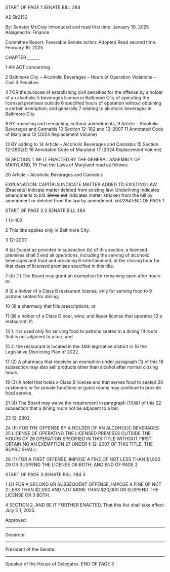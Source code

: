 START OF PAGE 1
SENATE BILL 284

A2 5lr2153

By: Senator McCray
Introduced and read first time: January 10, 2025
Assigned to: Finance

Committee Report: Favorable
Senate action: Adopted
Read second time: February 16, 2025

CHAPTER ______

1 AN ACT concerning

2 Baltimore City – Alcoholic Beverages – Hours of Operation Violations – Civil
3 Penalties

4 FOR the purpose of establishing civil penalties for the offense by a holder of an alcoholic
5 beverages license in Baltimore City of operating the licensed premises outside
6 specified hours of operation without obtaining a certain exemption; and generally
7 relating to alcoholic beverages in Baltimore City.

8 BY repealing and reenacting, without amendments,
9 Article – Alcoholic Beverages and Cannabis
10 Section 12–102 and 12–2007
11 Annotated Code of Maryland
12 (2024 Replacement Volume)

13 BY adding to
14 Article – Alcoholic Beverages and Cannabis
15 Section 12–2802(f)
16 Annotated Code of Maryland
17 (2024 Replacement Volume)

18 SECTION 1. BE IT ENACTED BY THE GENERAL ASSEMBLY OF MARYLAND,
19 That the Laws of Maryland read as follows:

20 Article – Alcoholic Beverages and Cannabis

EXPLANATION: CAPITALS INDICATE MATTER ADDED TO EXISTING LAW.
[Brackets] indicate matter deleted from existing law.
Underlining indicates amendments to bill.
~~Strike~~ ~~out~~ indicates matter stricken from the bill by amendment or deleted from the law by
amendment. *sb0284*
END OF PAGE 1

START OF PAGE 2
2 SENATE BILL 284

1 12–102.

2 This title applies only in Baltimore City.

3 12–2007.

4 (a) Except as provided in subsection (b) of this section, a licensed premises shall
5 end all operations, including the serving of alcoholic beverages and food and providing
6 entertainment, at the closing hour for that class of licensed premises specified in this title.

7 (b) (1) The Board may grant an exemption for remaining open after hours to:

8 (i) a holder of a Class B restaurant license, only for serving food to
9 patrons seated for dining;

10 (ii) a pharmacy that fills prescriptions; or

11 (iii) a holder of a Class D beer, wine, and liquor license that operates
12 a restaurant, if:

13 1. it is used only for serving food to patrons seated in a dining
14 room that is not adjacent to a bar; and

15 2. the restaurant is located in the 46th legislative district in
16 the Legislative Districting Plan of 2022.

17 (2) A pharmacy that receives an exemption under paragraph (1) of this
18 subsection may also sell products other than alcohol after normal closing hours.

19 (3) A hotel that holds a Class B license and that serves food to seated
20 customers or for private functions or guest rooms may continue to provide food service.

21 (4) The Board may waive the requirement in paragraph (1)(iii)1 of this
22 subsection that a dining room not be adjacent to a bar.

23 12–2802.

24 (F) FOR THE OFFENSE BY A HOLDER OF AN ALCOHOLIC BEVERAGES
25 LICENSE OF OPERATING THE LICENSED PREMISES OUTSIDE THE HOURS OF
26 OPERATION SPECIFIED IN THIS TITLE WITHOUT FIRST OBTAINING AN EXEMPTION
27 UNDER § 12–2007 OF THIS TITLE, THE BOARD SHALL:

28 (1) FOR A FIRST OFFENSE, IMPOSE A FINE OF NOT LESS THAN $1,000
29 OR SUSPEND THE LICENSE OR BOTH; AND
END OF PAGE 2

START OF PAGE 3
SENATE BILL 284 3

1 (2) FOR A SECOND OR SUBSEQUENT OFFENSE, IMPOSE A FINE OF NOT
2 LESS THAN $2,000 AND NOT MORE THAN $20,000 OR SUSPEND THE LICENSE OR
3 BOTH.

4 SECTION 2. AND BE IT FURTHER ENACTED, That this Act shall take effect July
5 1, 2025.

Approved:

________________________________________________________________________________
Governor.

________________________________________________________________________________
President of the Senate.

________________________________________________________________________________
Speaker of the House of Delegates.
END OF PAGE 3